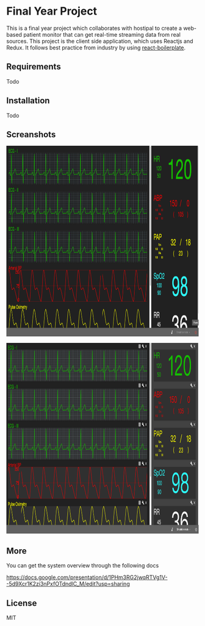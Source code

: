 # Final Year Project
This is a final year project which collaborates with hostipal to create a web-based patient monitor that can get real-time streaming data from real sources. This project is the client side application, which uses Reactjs and Redux. It follows best practice from industry by using [react-boilerplate](https://github.com/react-boilerplate/react-boilerplate).

## Requirements
Todo

## Installation
Todo

## Screanshots
<p align="center">
<img src="./screenshots/fyp&#32;screenshot&#32;1.png" width="1000" height="500"/>
</p>
<p align="center">
<img src="./screenshots/fyp&#32;screenshot&#32;2.png" width="1000" height="500"/>
</p>


## More
You can get the system overview through the following docs

https://docs.google.com/presentation/d/1PHm3RG2jwqRTVg1V--5d9Xcr1K2zi3nPxfOTdndlC_M/edit?usp=sharing

License
----

MIT
